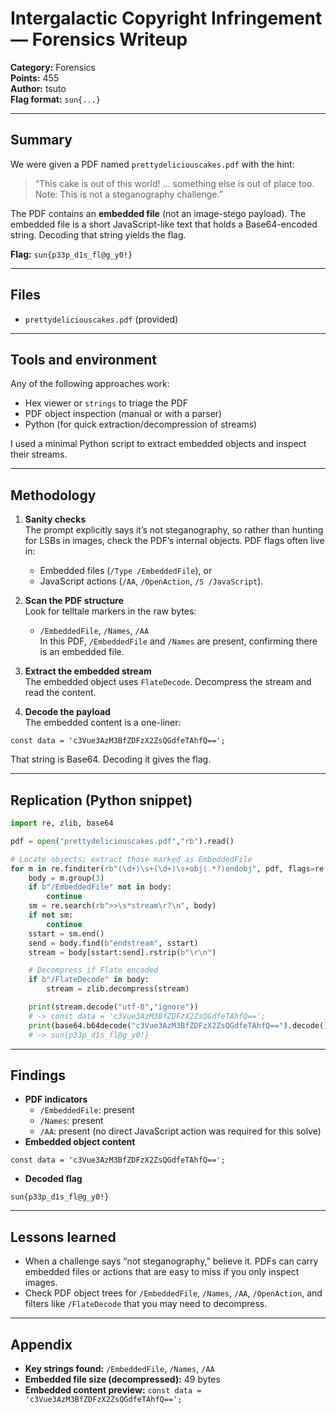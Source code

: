 # Intergalactic Copyright Infringement — Forensics Writeup

**Category:** Forensics  
**Points:** 455  
**Author:** tsuto  
**Flag format:** `sun{...}`

---

## Summary

We were given a PDF named `prettydeliciouscakes.pdf` with the hint:

> “This cake is out of this world! … something else is out of place too. Note: This is not a steganography challenge.”

The PDF contains an **embedded file** (not an image-stego payload). The embedded file is a short JavaScript-like text that holds a Base64-encoded string. Decoding that string yields the flag.

**Flag:** `sun{p33p_d1s_fl@g_y0!}`

---

## Files

- `prettydeliciouscakes.pdf` (provided)

---

## Tools and environment

Any of the following approaches work:

- Hex viewer or `strings` to triage the PDF
- PDF object inspection (manual or with a parser)
- Python (for quick extraction/decompression of streams)

I used a minimal Python script to extract embedded objects and inspect their streams.

---

## Methodology

1. **Sanity checks**  
The prompt explicitly says it’s not steganography, so rather than hunting for LSBs in images, check the PDF’s internal objects. PDF flags often live in:
   - Embedded files (`/Type /EmbeddedFile`), or
   - JavaScript actions (`/AA`, `/OpenAction`, `/S /JavaScript`).

2. **Scan the PDF structure**  
Look for telltale markers in the raw bytes:
   - `/EmbeddedFile`, `/Names`, `/AA`  
In this PDF, `/EmbeddedFile` and `/Names` are present, confirming there is an embedded file.

3. **Extract the embedded stream**  
The embedded object uses `FlateDecode`. Decompress the stream and read the content.

4. **Decode the payload**  
The embedded content is a one-liner:

```
const data = 'c3Vue3AzM3BfZDFzX2ZsQGdfeTAhfQ==';
```

That string is Base64. Decoding it gives the flag.

---

## Replication (Python snippet)

```python
import re, zlib, base64

pdf = open("prettydeliciouscakes.pdf","rb").read()

# Locate objects; extract those marked as EmbeddedFile
for m in re.finditer(rb"(\d+)\s+(\d+)\s+obj(.*?)endobj", pdf, flags=re.DOTALL):
    body = m.group(3)
    if b"/EmbeddedFile" not in body:
        continue
    sm = re.search(rb">>\s*stream\r?\n", body)
    if not sm:
        continue
    sstart = sm.end()
    send = body.find(b"endstream", sstart)
    stream = body[sstart:send].rstrip(b"\r\n")

    # Decompress if Flate encoded
    if b"/FlateDecode" in body:
        stream = zlib.decompress(stream)

    print(stream.decode("utf-8","ignore"))
    # -> const data = 'c3Vue3AzM3BfZDFzX2ZsQGdfeTAhfQ==';
    print(base64.b64decode("c3Vue3AzM3BfZDFzX2ZsQGdfeTAhfQ==").decode())
    # -> sun{p33p_d1s_fl@g_y0!}
```

---

## Findings

- **PDF indicators**
  - `/EmbeddedFile`: present
  - `/Names`: present
  - `/AA`: present (no direct JavaScript action was required for this solve)
- **Embedded object content**  
```
const data = 'c3Vue3AzM3BfZDFzX2ZsQGdfeTAhfQ==';
```
- **Decoded flag**  
```
sun{p33p_d1s_fl@g_y0!}
```

---

## Lessons learned

- When a challenge says “not steganography,” believe it. PDFs can carry embedded files or actions that are easy to miss if you only inspect images.
- Check PDF object trees for `/EmbeddedFile`, `/Names`, `/AA`, `/OpenAction`, and filters like `/FlateDecode` that you may need to decompress.

---

## Appendix

- **Key strings found:** `/EmbeddedFile`, `/Names`, `/AA`  
- **Embedded file size (decompressed):** 49 bytes  
- **Embedded content preview:** `const data = 'c3Vue3AzM3BfZDFzX2ZsQGdfeTAhfQ==';`
